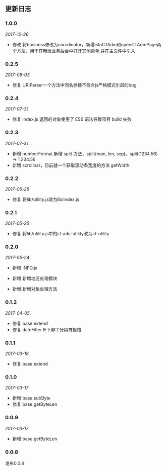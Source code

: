 ## 更新日志

### 1.0.0

*2017-10-26*

- 修改 将business修改为coordinator，新增isInCTAdm和openCTAdmPage两个方法，用于在畅唐业务后台中打开其他菜单,并在主文件中引入


### 0.2.5

*2017-08-03*

- 修复 URIParser一个方法中同名参数不符合js严格模式引起的bug

### 0.2.4

*2017-07-31*

- 修复 index.js 返回的对象使用了 ES6 语法导致项目 build 失败

### 0.2.3

*2017-07-31*

- 新增 numberFormat 新增 split 方法，split(num, len, sep)。split(1234.56) => 1,234.56
- 新增 scrollbar，目前就一个获取滚动条宽度的方法 getWidth

### 0.2.2

*2017-05-25*

- 修复 将lib/utility.js改为lib/index.js

### 0.2.1

*2017-05-25*

- 修复 将lib/utility.js中的ct-adc-utility改为ct-utility

### 0.2.0

*2017-05-24*

- 新增 INFO.js

- 新增 新增地区处理模块

- 新增 新增对象处理方法

### 0.1.2

*2017-04-05*

- 修复 base.extend
- 修复 dateFilter IE下非'/'分隔符报错

### 0.1.1

*2017-03-18*

- 修复 base.extend

### 0.1.0

*2017-03-17*

- 新增 base.subByte
- 修复 base.getByteLen

### 0.0.9

*2017-03-17*

- 新增 base.getByteLen

### 0.0.8

发布0.0.8